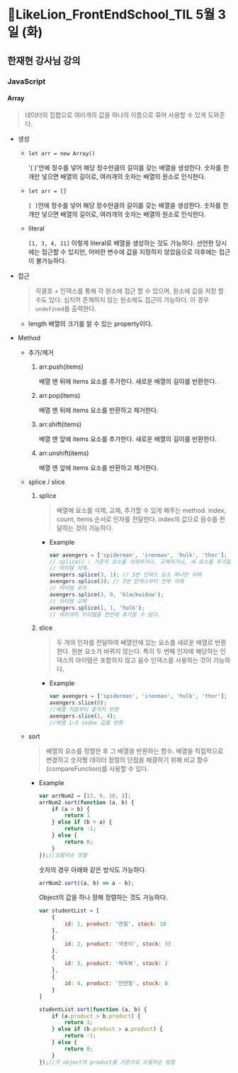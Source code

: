 # 🔖LikeLion_FrontEndSchool_TIL 5월 3일 (화)

## 한재현 강사님 강의

### JavaScript

#### Array
> 데이터의 집합으로 여러개의 값을 하나의 이름으로 묶어 사용할 수 있게 도와준다.

* 생성
  * `let arr = new Array()`
    
    '( )'안에 정수를 넣어 해당 정수만큼의 길이를 갖는 배열을 생성한다. 숫자를 한개만 넣으면 배열의 길이로, 여러개의 숫자는 배열의 원소로 인식한다.
  * `let arr = []`

    `[ ]`안에 정수를 넣어 해당 정수만큼의 길이를 갖는 배열을 생성한다. 숫자를 한개만 넣으면 배열의 길이로, 여러개의 숫자는 배열의 원소로 인식한다.
  * literal

    `[1, 3, 4, 11]` 이렇게 literal로 배열을 생성하는 것도 가능하다. 선언한 당시에는 접근할 수 있지만, 어떠한 변수에 값을 지정하지 않았음으로 이후에는 접근이 불가능하다.

* 접근
  > 각괄호 + 인덱스를 통해 각 원소에 접근 할 수 있으며, 원소에 값을 저장 할 수도 있다. 심지어 존재하지 않는 원소에도 접근이 가능하다. 이 경우 `undefined`를 출력한다.
  
  * length
    배열의 크기를 알 수 있는 property이다.

* Method
  * 추가/제거
    
    1) arr.push(items)
        
        배열 맨 뒤에 items 요소를 추가한다. 새로운 배열의 길이를 반환한다.
    2) arr.pop(items)
    
        배열 맨 뒤에 items 요소를 반환하고 제거한다.
    3) arr.shift(items)
    
        배열 맨 앞에 items 요소를 추가한다. 새로운 배열의 길이를 반환한다.
    4) arr.unshift(items)
    
        배열 맨 앞에 items 요소를 반환하고 제거한다.

  * splice / slice
    
    1) splice
        > 배열에 요소를 삭제, 교체, 추가할 수 있게 해주는 method. index, count, items 순서로 인자를 전달한다. index의 값으로 음수를 전달하는 것이 가능하다.

        * Example
            ```js
            var avengers = ['spiderman', 'ironman', 'hulk', 'thor'];
            // splice() : 기존의 요소를 삭제하거나, 교체하거나, 새 요소를 추가합니다. 인덱스, 카운트, 아이템 순서로 인자를 전달합니다.
            // 아이템 삭제. 
            avengers.splice(3, 1); // 3번 인덱스 요소 하나만 삭제
            avengers.splice(3); // 3번 인덱스부터 전부 삭제
            // 아이템 추가
            avengers.splice(3, 0, 'blackwidow');
            // 아이템 교체
            avengers.splice(1, 1, 'hulk');
            // 여러개의 아이템을 한번에 추가할 수 있다.
            ```

    2) slice
        > 두 개의 인자를 전달하여 배열안에 있는 요소를 새로운 배열로 반환한다. 원본 요소가 바뀌지 않는다. 특히 두 번째 인자에 해당하는 인덱스의 아이템은 포함하지 않고 음수 인덱스를 사용하는 것이 가능하다.

        * Example
            ```js
            var avengers = ['spiderman', 'ironman', 'hulk', 'thor'];
            avengers.slice(0);
            //배열 처음부터 끝까지 반환
            avengers.slice(1, 4); 
            //배열 1~3 index 값을 반환
            ```
  * sort
    > 배열의 요소를 정렬한 후 그 배열을 반환하는 함수. 배열을 직접적으로 변경하고 숫자형 데이터 정렬의 단점을 해결하기 위해 비교 함수(compareFunction)를 사용할 수 있다.

    * Example
        ```js
        var arrNum2 = [13, 9, 10, 2];
        arrNum2.sort(function (a, b) {
            if (a > b) {
                return 1
            } else if (b > a) {
                return -1;
            } else {
                return 0;
            }
        });//오름차순 정렬
        ```
        숫자의 경우 아래와 같은 방식도 가능하다.
        ```js
        arrNum2.sort((a, b) => a - b);
        ```

        Object의 값을 하나 정해 정렬하는 것도 가능하다.
        ```js
        var studentList = [
            {
                id: 1, product: '연필', stock: 10
            },
            {
                id: 2, product: '색종이', stock: 33
            },
            {
                id: 3, product: '체육복', stock: 2
            },
            {
                id: 4, product: '만연필', stock: 0
            }
        ]

        studentList.sort(function (a, b) {
            if (a.product > b.product) {
                return 1;
            } else if (b.product > a.product) {
                return -1;
            } else {
                return 0;
            }
        });//각 object의 product를 기준으로 오름차순 정렬
        ```
